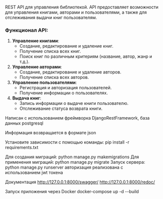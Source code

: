 REST API для управления библиотекой. 
API предоставляет возможности для управления книгами, авторами и пользователями, 
а также для отслеживания выдачи книг пользователям. 

### Функционал API:

1. **Управление книгами**: 
   - Создание, редактирование и удаление книг.
   - Получение списка всех книг.
   - Поиск книг по различным критериям (название, автор, жанр и т.д.).
2. **Управление авторами**: 
   - Создание, редактирование и удаление авторов.
   - Получение списка всех авторов.
3. **Управление пользователями**: 
   - Регистрация и авторизация пользователей.
   - Получение информации о пользователях.
4. **Выдача книг**: 
   - Запись информации о выдаче книги пользователю.
   - Отслеживание статуса возврата книги.

Написан с использованием фреймворка DjangoRestFramework, база данных postgresql

Информация возвращается в формате json


Установите зависимости с помощью команды: pip install -r requirements.txt 

Для создания миграций: python manage.py makemigrations 
Для применения миграций: python manage.py migrate 
Запуск сервера: python manage.py runserver 
авторизация реализована с использованием jwt токена

Документация
http://127.0.0.1:8000/swagger/
http://127.0.0.1:8000/redoc/

Запуск приложения через Docker
docker-compose up -d --build



